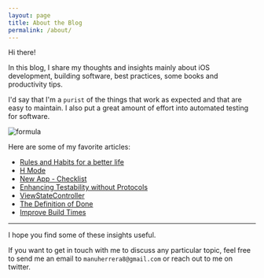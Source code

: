 ```yaml
---
layout: page
title: About the Blog
permalink: /about/
---
```


Hi there! 

In this blog, I share my thoughts and insights mainly about iOS development, building software, best practices, some books and productivity tips.

I'd say that I'm a `purist` of the things that work as expected and that are easy to maintain. I also put a great amount of effort into automated testing for software.

![formula]({{static.static_files}}/resources/about/formula.png)

Here are some of my favorite articles:

* [Rules and Habits for a better life](/2022-01-15-rules-and-habits/)
* [H Mode](/2022-10-26-h-mode/)
* [New App - Checklist](/2022-12-24-new-app-checklist/)
* [Enhancing Testability without Protocols](/2023-02-03-enhancing-testability-without-protocols/)
* [ViewStateController](/2023-03-04-view-state-controller/)
* [The Definition of Done](/2023-05-13-the-definition-of-done/)
* [Improve Build Times](/2023-08-18-improve-build-times-in-spm-packages-and-in-your-apps/)

---

I hope you find some of these insights useful.

If you want to get in touch with me to discuss any particular topic, feel free to send me an email to `manuherrera8@gmail.com` or reach out to me on twitter.

